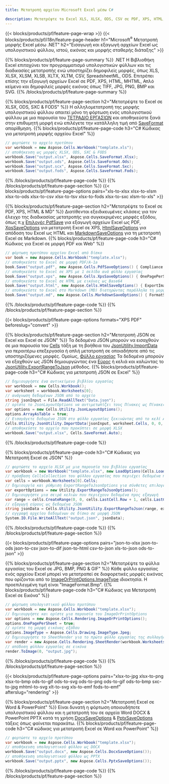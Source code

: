 ```yaml
---
title: Μετατροπή αρχείου Microsoft Excel μέσω C# 

description: Μετατρέψτε το Excel XLS, XLSX, ODS, CSV σε PDF, XPS, HTML, JPEG, HTML και πολλές άλλες δημοφιλείς μορφές με λίγες μόνο γραμμές κώδικα C#.
---
```

{{< blocks/products/pf/feature-page-wrap >}}
{{< blocks/products/pf/i18n/feature-page-header h1="Microsoft<sup>&reg;</sup> Μετατροπή μορφής Excel μέσω .NET" h2="Εισαγωγή και εξαγωγή αρχείων Excel ως υπολογιστικού φύλλου, ιστού, εικόνας και μορφής σταθερής διάταξης" >}}

{{% blocks/products/pf/feature-page-summary %}}
.NET Η Βιβλιοθήκη Excel επιταχύνει τον προγραμματισμό υπολογιστικών φύλλων και τις διαδικασίες μετατροπής ενώ υποστηρίζει δημοφιλείς μορφές, όπως XLS, XLSX, XLSM, XLSB, XLTX, XLTM, CSV, SpreadsheetML, ODS. Επιτρέπει επίσης την εξαγωγή αρχείων Excel σε PDF, XPS, HTML, MHTML, Απλό κείμενο και δημοφιλείς μορφές εικόνας όπως TIFF, JPG, PNG, BMP και SVG.
{{% /blocks/products/pf/feature-page-summary %}}

{{% blocks/products/pf/feature-page-section h2="Μετατρέψτε το Excel σε XLSX, ODS, SXC & FODS" %}}
Η αλληλομετατροπή της μορφής υπολογιστικού φύλλου απαιτεί μόνο τη φόρτωση ενός υπολογιστικού φύλλου με μια παρουσία του [ΤΕΤΡΑΔΙΟ ΕΡΓΑΣΙΩΝ](https://reference.aspose.com/cells/net/aspose.cells/workbook) και αποθηκεύστε ξανά στην επιθυμητή μορφή ενώ επιλέγετε την κατάλληλη τιμή από [SaveFormat](https://reference.aspose.com/cells/net/aspose.cells/saveformat) απαρίθμηση.
{{% blocks/products/pf/feature-page-code h3="C# Κώδικας για μετατροπή μορφής αρχείου Excel" %}}

```cs
// φορτώστε το αρχείο προτύπου
var workbook = new Aspose.Cells.Workbook("template.xls");
// αποθήκευση ως μορφές XLSX, ODS, SXC & FODS
workbook.Save("output.xlsx", Aspose.Cells.SaveFormat.Xlsx);
workbook.Save("output.ods", Aspose.Cells.SaveFormat.Ods);
workbook.Save("output.scx", Aspose.Cells.SaveFormat.Sxc);
workbook.Save("output.fods", Aspose.Cells.SaveFormat.Fods);

```
{{% /blocks/products/pf/feature-page-code %}}
{{% /blocks/products/pf/feature-page-section %}}
{{< blocks/products/pf/feature-page-options pairs="xls-to-xlsx xlsx-to-xlsm xlsx-to-ods xlsx-to-csv xlsx-to-tsv xlsx-to-fods xlsx-to-sxc xlsm-to-xls" >}}


{{% blocks/products/pf/feature-page-section h2="Μετατρέψτε το Excel σε PDF, XPS, HTML & MD" %}}
Διατίθενται εξειδικευμένες κλάσεις για τον έλεγχο της διαδικασίας μετατροπής για συγκεκριμένες μορφές εξόδου, όπως π.χ [Επιλογές PdfSave](https://reference.aspose.com/cells/net/aspose.cells/pdfsaveoptions) για εξαγωγή αρχείων Excel ως PDF, [XpsSaveOptions](https://reference.aspose.com/cells/net/aspose.cells/xpssaveoptions) για μετατροπή Excel σε XPS, [HtmlSaveOptions](https://reference.aspose.com/cells/net/aspose.cells/htmlsaveoptions) για απόδοση του Excel ως HTML και [MarkdownSaveOptions](https://reference.aspose.com/cells/net/aspose.cells/markdownsaveoptions) για τη μετατροπή Excel σε Markdown. 
{{% blocks/products/pf/feature-page-code h3="C# Κώδικας για Excel σε μορφή PDF και Web" %}}

```cs
// φόρτωση προτύπου αρχείου Excel από δίσκο
var book = new Aspose.Cells.Workbook("template.xlsx");
// αποθηκεύστε το Excel σε μορφή PDF/A-1a
book.Save("output.pdf", new Aspose.Cells.PdfSaveOptions() { Compliance = PdfComplianceVersion.PdfA1a });
// αποθηκεύστε το Excel σε XPS με 1 σελίδα ανά φύλλο εργασίας
book.Save("output.xps", new Aspose.Cells.XpsSaveOptions() { OnePagePerSheet = true });
// αποθηκεύστε το Excel σε HTML με εικόνες ως Base64
book.Save("output.html", new Aspose.Cells.HtmlSaveOptions() { ExportImagesAsBase64 = true });
// αποθηκεύστε το Excel στο Markdown (MD) διατηρώντας παράλληλα τη μορφοποίηση κελιών
book.Save("output.md", new Aspose.Cells.MarkdownSaveOptions() { FormatStrategy = Cells.CellValueFormatStrategy.CellStyle });

```
{{% /blocks/products/pf/feature-page-code %}}
{{% /blocks/products/pf/feature-page-section %}}

{{< blocks/products/pf/feature-page-options formats="XPS PDF" beforeslug="convert" >}}

{{% blocks/products/pf/feature-page-section h2="Μετατροπή JSON σε Excel και Excel σε JSON" %}}
Τα δεδομένα JSON μπορούν να εισαχθούν σε μια παρουσία του [Cells](https://reference.aspose.com/cells/net/aspose.cells/cells) τάξη με τη βοήθεια του [JsonUtility.ImportData](https://reference.aspose.com/cells/net/aspose.cells.utility/jsonutility/methods/importdata) για περαιτέρω επεξεργασία ή απλή μετατροπή σε οποιαδήποτε από τις υποστηριζόμενες μορφές. Ομοίως, [Φύλλο εργασίας](https://reference.aspose.com/cells/net/aspose.cells/worksheet) Τα δεδομένα μπορούν να εξαχθούν ως JSON δημιουργώντας ένα [Εύρος](https://reference.aspose.com/cells/net/aspose.cells/range) ή κελιά και καλώντας το [JsonUtility.ExportRangeToJson](https://reference.aspose.com/cells/net/aspose.cells.utility/jsonutility/methods/exportrangetojson) μέθοδος.
{{% blocks/products/pf/feature-page-code h3="C# Κώδικας για μετατροπή JSON σε Excel" %}}
```cs
// δημιουργήστε ένα αντικείμενο βιβλίου εργασίας
var workbook = new Cells.Workbook();
var worksheet = workbook.Worksheets[0];
// ανάγνωση δεδομένων JSON από το αρχείο
string jsonInput = File.ReadAllText("Data.json");
// ορίστε το JsonLayoutOptions να αντιμετωπίζει τους Πίνακες ως Πίνακες
var options = new Cells.Utility.JsonLayoutOptions();
options.ArrayAsTable = true;
// Εισαγάγετε δεδομένα JSON στο φύλλο εργασίας ξεκινώντας από το κελί A1
Cells.Utility.JsonUtility.ImportData(jsonInput, worksheet.Cells, 0, 0, options);
// αποθηκεύστε το αρχείο που προκύπτει σε μορφή XLSX
workbook.Save("output.xlsx", Cells.SaveFormat.Auto); 

```
{{% /blocks/products/pf/feature-page-code %}}

{{% blocks/products/pf/feature-page-code h3="C# Κώδικας για Μετατροπή Excel σε JSON" %}}
```cs
// φορτώστε το αρχείο XLSX με μια παρουσία του βιβλίου εργασίας
var workbook = new Workbook("template.xlsx", new LoadOptions(Cells.LoadFormat.Auto));
// πρόσβαση CellsCollection του φύλλου εργασίας που περιέχει δεδομένα προς μετατροπή
var cells = workbook.Worksheets[0].Cells;
// δημιουργία και ρύθμιση ExportRangeToJsonOptions για σύνθετες επιλογές
var exportOptions = new Utility.ExportRangeToJsonOptions();
// δημιουργήστε μια σειρά κελιών που περιέχουν δεδομένα προς εξαγωγή
var range = cells.CreateRange(0, 0, cells.LastCell.Row + 1, cells.LastCell.Column + 1);
// εξαγωγή εύρους ως δεδομένα JSON
string jsonData = Cells.Utility.JsonUtility.ExportRangeToJson(range, exportOptions);
// εγγραφή αρχείου δεδομένων σε δίσκο σε μορφή JSON
System.IO.File.WriteAllText("output.json", jsonData); 

```
{{% /blocks/products/pf/feature-page-code %}}
{{% /blocks/products/pf/feature-page-section %}}

{{< blocks/products/pf/feature-page-options pairs="json-to-xlsx json-to-ods json-to-csv json-to-dif json-to-html csv-to-json xls-to-json ods-to-json" >}}

{{% blocks/products/pf/feature-page-section h2="Μετατρέψτε τα φύλλα εργασίας του Excel σε JPG, BMP, PNG & GIF" %}}
Κάθε φύλλο εργασίας ενός αρχείου Excel μπορεί να μετατραπεί σε διαφορετικές μορφές εικόνας που ορίζονται από το [ImageOrPrintOptions.ImageType](https://reference.aspose.com/cells/net/aspose.cells.rendering/imageorprintoptions/properties/imagetype) ιδιοκτησία. Η προεπιλεγμένη τιμή είναι "ImageFormat.Bmp".
{{% blocks/products/pf/feature-page-code h3="C# Κώδικας για Μετατροπή Excel σε Εικόνα" %}}
```cs
// φόρτωση υπολογιστικού φύλλου προτύπου
var workbook = new Aspose.Cells.Workbook("template.xlsx");
// δημιουργήστε και ορίστε μια παρουσία του ImageOrPrintOptions
var options = new Aspose.Cells.Rendering.ImageOrPrintOptions();
options.OnePagePerSheet = true;
// ορίστε τη μορφή εικόνας εξόδου
options.ImageType = Aspose.Cells.Drawing.ImageType.Jpeg;
// δημιουργήστε το SheetRender για το πρώτο φύλλο εργασίας της συλλογής
var render = new Aspose.Cells.Rendering.SheetRender(workbook.Worksheets[0], options);
// απόδοση φύλλου εργασίας σε εικόνα
render.ToImage(0, "output.jpg");

```
{{% /blocks/products/pf/feature-page-code %}}
{{% /blocks/products/pf/feature-page-section %}}

{{< blocks/products/pf/feature-page-options pairs="xlsx-to-jpg xlsx-to-png xlsx-to-bmp ods-to-gif ods-to-svg ods-to-png ods-to-gif ods-to-bmp sxc-to-jpg mhtml-to-svg xlt-to-svg xls-to-emf fods-to-emf" afterslug="rendering" >}}

{{% blocks/products/pf/feature-page-section h2="Μετατροπή Excel σε Word & PowerPoint" %}}
Είναι δυνατή η φόρτωση οποιουδήποτε υπολογιστικού φύλλου και η μετατροπή του σε αρχεία Word DOCX & PowerPoint PPTX κατά τη χρήση [DocxSaveOptions](https://reference.aspose.com/cells/net/aspose.cells/docxsaveoptions) & [PptxSaveOptions](https://reference.aspose.com/cells/net/aspose.cells/pptxsaveoptions) τάξεις όπως φαίνεται παρακάτω.
{{% blocks/products/pf/feature-page-code h3="C# κώδικας για μετατροπή Excel σε Word και PowerPoint" %}}
```cs
// φορτώστε το αρχείο προτύπου
var workbook = new Aspose.Cells.Workbook("template.xlsx");
// αποθήκευση υπολογιστικού φύλλου ως DOCX
workbook.Save("output.docx", new Aspose.Cells.DocxSaveOptions());
// αποθήκευση υπολογιστικού φύλλου ως PPTX
workbook.Save("output.pptx", new Aspose.Cells.PptxSaveOptions());

```
{{% /blocks/products/pf/feature-page-code %}}
{{% /blocks/products/pf/feature-page-section %}}
